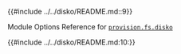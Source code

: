{{#include ../../disko/README.md::9}}

Module Options Reference for [`provision.fs.disko`](../options/nixos-all-options.md#provisionfsdiskoenable)

{{#include ../../disko/README.md:10:}}
